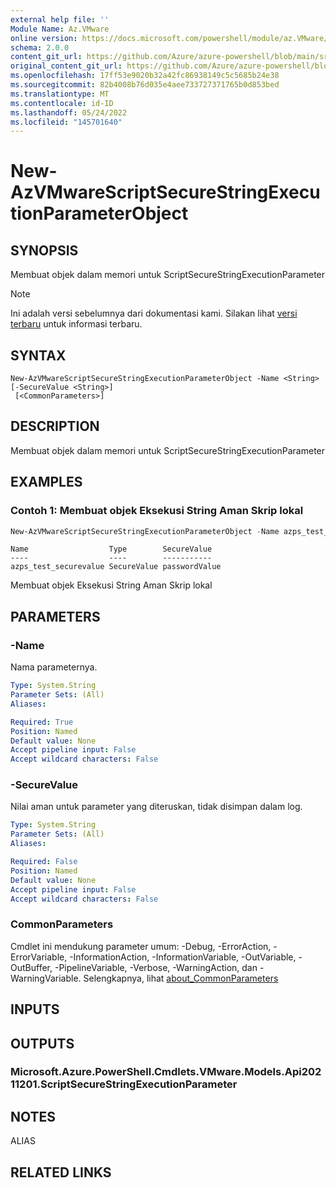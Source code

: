 ```yaml
---
external help file: ''
Module Name: Az.VMware
online version: https://docs.microsoft.com/powershell/module/az.VMware/new-AzVMwareScriptSecureStringExecutionParameterObject
schema: 2.0.0
content_git_url: https://github.com/Azure/azure-powershell/blob/main/src/VMware/help/New-AzVMwareScriptSecureStringExecutionParameterObject.md
original_content_git_url: https://github.com/Azure/azure-powershell/blob/main/src/VMware/help/New-AzVMwareScriptSecureStringExecutionParameterObject.md
ms.openlocfilehash: 17ff53e9020b32a42fc86938149c5c5685b24e38
ms.sourcegitcommit: 82b4008b76d035e4aee733727371765b0d853bed
ms.translationtype: MT
ms.contentlocale: id-ID
ms.lasthandoff: 05/24/2022
ms.locfileid: "145701640"
---
```

# New-AzVMwareScriptSecureStringExecutionParameterObject

## SYNOPSIS
Membuat objek dalam memori untuk ScriptSecureStringExecutionParameter

> [!NOTE]
>Ini adalah versi sebelumnya dari dokumentasi kami. Silakan lihat [versi terbaru](/powershell/module/az.vmware/new-azvmwarescriptsecurestringexecutionparameterobject) untuk informasi terbaru.

## SYNTAX

```
New-AzVMwareScriptSecureStringExecutionParameterObject -Name <String> [-SecureValue <String>]
 [<CommonParameters>]
```

## DESCRIPTION
Membuat objek dalam memori untuk ScriptSecureStringExecutionParameter

## EXAMPLES

### Contoh 1: Membuat objek Eksekusi String Aman Skrip lokal
```powershell
New-AzVMwareScriptSecureStringExecutionParameterObject -Name azps_test_securevalue -SecureValue "passwordValue"
```
```output
Name                  Type        SecureValue
----                  ----        -----------
azps_test_securevalue SecureValue passwordValue
```

Membuat objek Eksekusi String Aman Skrip lokal

## PARAMETERS

### -Name
Nama parameternya.

```yaml
Type: System.String
Parameter Sets: (All)
Aliases:

Required: True
Position: Named
Default value: None
Accept pipeline input: False
Accept wildcard characters: False
```

### -SecureValue
Nilai aman untuk parameter yang diteruskan, tidak disimpan dalam log.

```yaml
Type: System.String
Parameter Sets: (All)
Aliases:

Required: False
Position: Named
Default value: None
Accept pipeline input: False
Accept wildcard characters: False
```

### CommonParameters
Cmdlet ini mendukung parameter umum: -Debug, -ErrorAction, -ErrorVariable, -InformationAction, -InformationVariable, -OutVariable, -OutBuffer, -PipelineVariable, -Verbose, -WarningAction, dan -WarningVariable. Selengkapnya, lihat [about_CommonParameters](http://go.microsoft.com/fwlink/?LinkID=113216)

## INPUTS

## OUTPUTS

### Microsoft.Azure.PowerShell.Cmdlets.VMware.Models.Api20211201.ScriptSecureStringExecutionParameter

## NOTES

ALIAS

## RELATED LINKS

